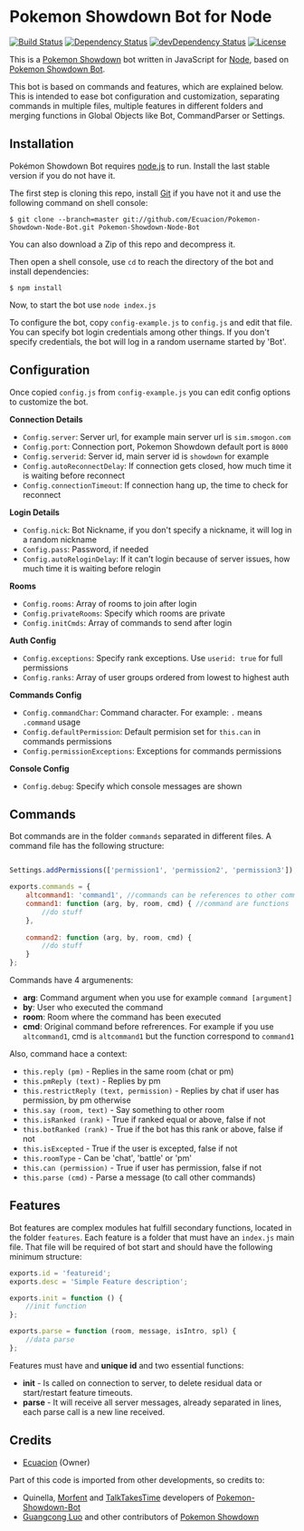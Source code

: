 ﻿Pokemon Showdown Bot for Node
====================

[![Build Status](https://travis-ci.org/Ecuacion/Pokemon-Showdown-Node-Bot.svg)](https://travis-ci.org/Ecuacion/Pokemon-Showdown-Node-Bot)
[![Dependency Status](https://david-dm.org/Ecuacion/Pokemon-Showdown-Node-Bot.svg)](https://david-dm.org/Ecuacion/Pokemon-Showdown-Node-Bot)
[![devDependency Status](https://david-dm.org/Ecuacion/Pokemon-Showdown-Node-Bot/dev-status.svg)](https://david-dm.org/Ecuacion/Pokemon-Showdown-Node-Bot#info=devDependencies)
[![License](https://img.shields.io/badge/license-MIT-blue.svg?style=flat)](http://opensource.org/licenses/MIT)

This is a [Pokemon Showdown](https://github.com/Zarel/Pokemon-Showdown) bot written in JavaScript for [Node](http://nodejs.org/), based on [Pokemon Showdown Bot](https://github.com/TalkTakesTime/Pokemon-Showdown-Bot). 

This bot is based on commands and features, which are explained below. This is intended to ease bot configuration and customization, separating commands in multiple files, multiple features in different folders and merging functions in Global Objects like Bot, CommandParser or Settings.

Installation
------------

Pokémon Showdown Bot requires [node.js](http://nodejs.org/) to run. Install the last stable version if you do not have it.

The first step is cloning this repo, install [Git](https://git-scm.com/) if you have not it and use the following command on shell console:
```
$ git clone --branch=master git://github.com/Ecuacion/Pokemon-Showdown-Node-Bot.git Pokemon-Showdown-Node-Bot
```
You can also download a Zip of this repo and decompress it.

Then open a shell console, use `cd` to reach the directory of the bot and install dependencies:
```
$ npm install
```

Now, to start the bot use `node index.js`

To configure the bot, copy `config-example.js` to `config.js` and edit that file. You can specify bot login credentials among other things. If you don't specify credentials, the bot will log in a random username started by 'Bot'.

Configuration
------------

Once copied `config.js` from `config-example.js` you can edit config options to customize the bot.

**Connection Details**
 - `Config.server`: Server url, for example main server url is `sim.smogon.com`
 - `Config.port`: Connection port, Pokemon Showdown default port is `8000`
 - `Config.serverid`: Server id, main server id is `showdown` for example
 - `Config.autoReconnectDelay`: If connection gets closed, how much time it is waiting before reconnect
 - `Config.connectionTimeout`: If connection hang up, the time to check for reconnect

**Login Details**
 - `Config.nick`: Bot Nickname, if you don't specify a nickname, it will log in a random nickname
 - `Config.pass`: Password, if needed
 - `Config.autoReloginDelay`: If it can't login because of server issues, how much time it is waiting before relogin

**Rooms**
 - `Config.rooms`: Array of rooms to join after login
 - `Config.privateRooms`: Specify which rooms are private
 - `Config.initCmds`: Array of commands to send after login

**Auth Config**
 - `Config.exceptions`: Specify rank exceptions. Use `userid: true` for full permissions
 - `Config.ranks`: Array of user groups ordered from lowest to highest auth

**Commands Config**
 - `Config.commandChar`: Command character. For example: `.` means `.command` usage
 - `Config.defaultPermission`: Default permision set for `this.can` in commands permissions
 - `Config.permissionExceptions`: Exceptions for commands permissions

**Console Config**
 - `Config.debug`: Specify which console messages are shown

Commands
------------

Bot commands are in the folder `commands` separated in different files. A command file has the following structure:
```js

Settings.addPermissions(['permission1', 'permission2', 'permission3']); //Add command permission for 'can' method (optional)

exports.commands = {
	altcommand1: 'command1', //commands can be references to other commands
	command1: function (arg, by, room, cmd) { //command are functions
		//do stuff
	},
	
	command2: function (arg, by, room, cmd) {
		//do stuff
	}
};
```

Commands have 4 argumenents:
 - **arg**: Command argument when you use for example `command [argument]`
 - **by**: User who executed the command
 - **room**: Room where the command has been executed
 - **cmd**: Original command before refrerences. For example if you use `altcommand1`, cmd is `altcommand1` but the function correspond to `command1`

Also, command hace a context:
 - `this.reply (pm)` - Replies in the same room (chat or pm)
 - `this.pmReply (text)` - Replies by pm
 - `this.restrictReply (text, permission)` - Replies by chat if user has permission, by pm otherwise
 - `this.say (room, text)` - Say something to other room
 - `this.isRanked (rank)` - True if ranked equal or above, false if not
 - `this.botRanked (rank)` - True if the bot has this rank or above, false if not
 - `this.isExcepted` - True if the user is excepted, false if not
 - `this.roomType` - Can be 'chat', 'battle' or 'pm'
 - `this.can (permission)` - True if user has permission, false if not
 - `this.parse (cmd)` - Parse a message (to call other commands)

Features
------------

Bot features are complex modules hat fulfill secondary functions, located in the folder `features`. Each feature is a folder that must have an `index.js` main file. That file will be required of bot start and should have the following minimum structure:
```js
exports.id = 'featureid';
exports.desc = 'Simple Feature description';

exports.init = function () {
	//init function
};

exports.parse = function (room, message, isIntro, spl) {
	//data parse
};
```

Features must have and **unique id** and two essential functions:

 - **init** - Is called on connection to server, to delete residual data or start/restart feature timeouts.
 - **parse** - It will receive all server messages, already separated in lines, each parse call is a new line received.


Credits
-----------

 - [Ecuacion](https://github.com/Ecuacion/) (Owner)
 
Part of this code is imported from other developments, so credits to:
		
 - Quinella, [Morfent](https://github.com/Morfent) and [TalkTakesTime](https://github.com/TalkTakesTime) developers of [Pokemon-Showdown-Bot](https://github.com/TalkTakesTime/Pokemon-Showdown-Bot)
 - [Guangcong Luo](https://github.com/Zarel) and other contributors of [Pokemon Showdown](https://github.com/Zarel/Pokemon-Showdown)
 
